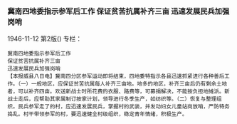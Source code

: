 ### 冀南四地委指示参军后工作  保证贫苦抗属补齐三亩  迅速发展民兵加强岗哨

1946-11-12
第2版()
专栏：

    冀南四地委指示参军后工作
    保证贫苦抗属补齐三亩
    迅速发展民兵加强岗哨
    【本报威县八日电】冀南四分区参军运动即将结束，四地委特指示各县迅速抓紧进行各种善后工作。（一）一般地区，应保证贫苦抗属每人补齐三亩地。地多的地区，补齐三亩后仍有剩余土地者，可以补齐四亩。欢送新战士时所花费的衣服、路费等，可募捐解决，不能按负担地摊派。新战士走后，应帮助其家属制订按家计划，领导进行冬季生产，如纺织等。（二）恢复与整理组织。民兵参军走了的村，应迅速发展民兵，掌握村的武装，并发动妇女儿童站岗放哨，严防特务捣乱。村干带领参军的村，要迅速健全村级组织，稳定青年情绪，积极生产。
